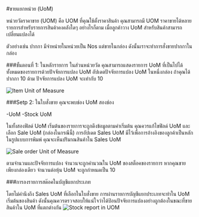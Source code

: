 <!-- add-breadcrumbs -->
#ขายแยกหน่วย (UoM)
 
หน่วยวัดราคาขาย (UOM) คือ UOM ที่คุณใช้ตั้งราคาสินค้า คุณสามารถมี UOM ราคาขายได้หลายรายการสำหรับรายการสินค้าคงคลังใดๆ อย่างไรก็ตาม เมื่อลูกค้าวาง UoM สำหรับสินค้าสามารถเปลี่ยนแปลงได้
 
ตัวอย่างเช่น ปากกา มีจำหน่ายในหน่วยเป็น Nos แต่ขายในกล่อง ดังนั้นเราจะทำการสั่งขายปากกาในกล่อง
 
###ขั้นตอนที่ 1: ในหลักรายการ ในส่วนหน่วยวัด คุณสามารถแสดงรายการ UoM ที่เป็นไปได้ทั้งหมดของรายการด้วยปัจจัยการแปลง UoM อัปเดตปัจจัยการแปลง UoM
ในหนึ่งกล่อง ถ้าคุณได้ปากกา 10 ด้าม ปัจจัยการแปลง UoM จะเท่ากับ 10

<img class="screenshot" alt="Item Unit of Measure" src="{{docs_base_url}}/assets/img/selling/Item-UOM.png">


###Setp 2: ในใบสั่งขาย คุณจะพบช่อง UoM สองช่อง

-UoM
-Stock UoM

ในทั้งสองฟิลด์ UoM เริ่มต้นของรายการจะถูกดึงข้อมูลตามค่าเริ่มต้น คุณควรแก้ไขฟิลด์ UoM และเลือก Sale UoM (กล่องในกรณีนี้) การอัปเดต Sales UoM มีไว้เพื่อการอ้างอิงของลูกค้าเป็นหลัก ในรูปแบบการพิมพ์ คุณจะเห็นปริมาณสินค้าใน Sales UoM

<img class="screenshot" alt="Sale order Unit of Measure" src="{{docs_base_url}}/assets/img/selling/Sale-Order-UOM.png">
 
ตามจำนวนและปัจจัยการแปลง จำนวนจะถูกคำนวณใน UoM ของสต็อคของรายการ หากคุณขายเพียงกล่องเดียว จำนวนต่อหุ้น UoM จะถูกกำหนดเป็น 10
 
###การลงรายการสต๊อคในบัญชีแยกประเภท
 
โดยไม่คำนึงถึง Sales UoM ที่เลือกในใบสั่งขาย การผ่านรายการบัญชีแยกประเภทจะทำใน UoM เริ่มต้นของสินค้า ดังนั้นคุณควรตรวจสอบให้แน่ใจว่าได้ป้อนปัจจัยการแปลงอย่างถูกต้องในขณะที่ขายสินค้าใน UoM ที่แตกต่างกัน
<img class="screenshot" alt="Stock report in UOM" src="{{docs_base_url}}/assets/img/selling/stock ledger for as STOCK-UOM.png">
